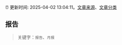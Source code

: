:alarm_clock: 更新时间: 2025-04-02 13:04:11。[文章来源](/README.md)、[文章分类](/TAGS.md)

## 报告


> 关键字：`报告`、`月报`



